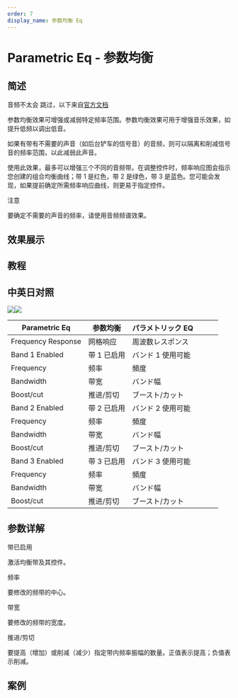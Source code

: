 ```yaml
---
order: 7
display_name: 参数均衡 Eq
---
```


# Parametric Eq - 参数均衡

## 简述

音频不太会 跳过，以下来自[官方文档](https://helpx.adobe.com/cn/after-effects/using/audio-effects.html)

参数均衡效果可增强或减弱特定频率范围。参数均衡效果可用于增强音乐效果，如提升低频以调出低音。

如果有带有不需要的声音（如后台铲车的信号音）的音频，则可以隔离和削减信号音的频率范围，以此减弱此声音。

使用此效果，最多可以增强三个不同的音频带。在调整控件时，频率响应图会指示您创建的组合均衡曲线；带 1 是红色，带 2 是绿色，带 3
是蓝色。您可能会发现，如果提前确定所需频率响应曲线，则更易于指定控件。

注意

要确定不需要的声音的频率，请使用音频频谱效果。

## 效果展示

## 教程

## 中英日对照

![](https://mir.yuelili.com/user/AE/effects/AE-Effects-Audio-Parametric_Eq.png)![](https://mir.yuelili.com/user/AE/effects/AE-Effects-Audio-Parametric_Eq_cn.png)

| Parametric Eq      | 参数均衡    | パラメトリック EQ |     |     |     |
| ------------------ | ----------- | ----------------- | --- | --- | --- |
| Frequency Response | 网格响应    | 周波数レスポンス  |     |     |     |
| Band 1 Enabled     | 带 1 已启用 | バンド 1 使用可能 |     |     |     |
| Frequency          | 频率        | 頻度              |     |     |     |
| Bandwidth          | 带宽        | バンド幅          |     |     |     |
| Boost/cut          | 推进/剪切   | ブースト/カット   |     |     |     |
| Band 2 Enabled     | 带 2 已启用 | バンド 2 使用可能 |     |     |     |
| Frequency          | 频率        | 頻度              |     |     |     |
| Bandwidth          | 带宽        | バンド幅          |     |     |     |
| Boost/cut          | 推进/剪切   | ブースト/カット   |     |     |     |
| Band 3 Enabled     | 带 3 已启用 | バンド 3 使用可能 |     |     |     |
| Frequency          | 频率        | 頻度              |     |     |     |
| Bandwidth          | 带宽        | バンド幅          |     |     |     |
| Boost/cut          | 推进/剪切   | ブースト/カット   |     |     |     |

## 参数详解

带已启用

激活均衡带及其控件。

频率

要修改的频带的中心。

带宽

要修改的频带的宽度。

推进/剪切

要提高（增加）或削减（减少）指定带内频率振幅的数量。正值表示提高；负值表示削减。

## 案例
